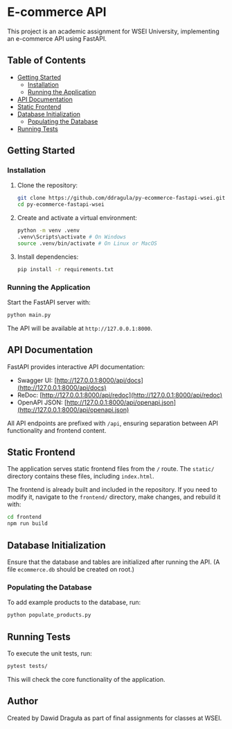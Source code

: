 # E-commerce API

This project is an academic assignment for WSEI University, implementing an e-commerce API using FastAPI.

## Table of Contents

- [Getting Started](#getting-started)
  - [Installation](#installation)
  - [Running the Application](#running-the-application)
- [API Documentation](#api-documentation)
- [Static Frontend](#static-frontend)
- [Database Initialization](#database-initialization)
  - [Populating the Database](#populating-the-database)
- [Running Tests](#running-tests)

## Getting Started

### Installation

1. Clone the repository:
   ```bash
   git clone https://github.com/ddragula/py-ecommerce-fastapi-wsei.git
   cd py-ecommerce-fastapi-wsei
   ```
2. Create and activate a virtual environment:
   ```bash
   python -m venv .venv
   .venv\Scripts\activate # On Windows
   source .venv/bin/activate # On Linux or MacOS
   ```
3. Install dependencies:
   ```bash
   pip install -r requirements.txt
   ```

### Running the Application

Start the FastAPI server with:

```bash
python main.py
```

The API will be available at `http://127.0.0.1:8000`.

## API Documentation

FastAPI provides interactive API documentation:

- Swagger UI: [http://127.0.0.1:8000/api/docs](http://127.0.0.1:8000/api/docs)
- ReDoc: [http://127.0.0.1:8000/api/redoc](http://127.0.0.1:8000/api/redoc)
- OpenAPI JSON: [http://127.0.0.1:8000/api/openapi.json](http://127.0.0.1:8000/api/openapi.json)

All API endpoints are prefixed with `/api`, ensuring separation between API functionality and frontend content.

## Static Frontend

The application serves static frontend files from the `/` route. The `static/` directory contains these files, including `index.html`.

The frontend is already built and included in the repository. If you need to modify it, navigate to the `frontend/` directory, make changes, and rebuild it with:
```sh
cd frontend
npm run build
```

## Database Initialization

Ensure that the database and tables are initialized after running the API. (A file `ecommerce.db` should be created on root.)

### Populating the Database

To add example products to the database, run:
```sh
python populate_products.py
```

## Running Tests

To execute the unit tests, run:
```sh
pytest tests/
```

This will check the core functionality of the application.

## Author

Created by Dawid Draguła as part of final assignments for classes at WSEI.

